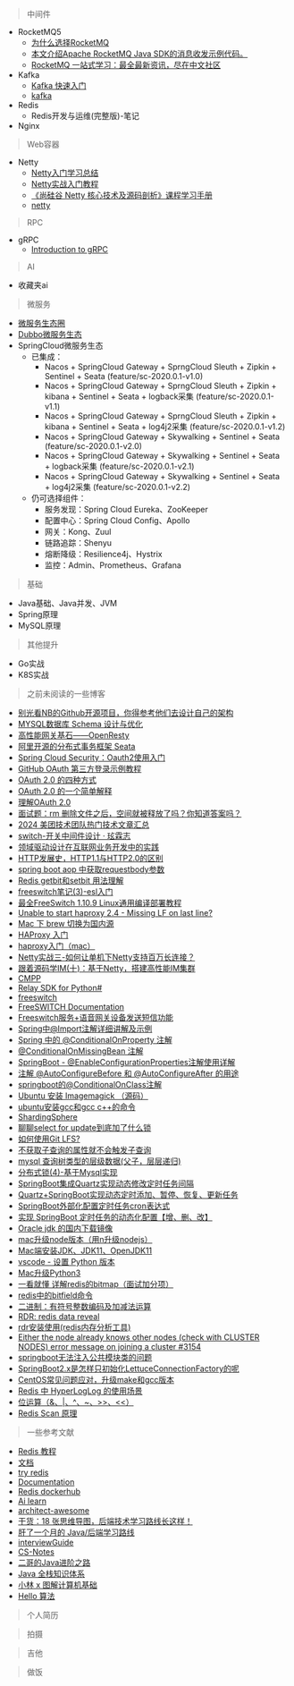 > 中间件
* RocketMQ5
  * [为什么选择RocketMQ](https://rocketmq.apache.org/zh/docs/)
  * [本文介绍Apache RocketMQ Java SDK的消息收发示例代码。](https://help.aliyun.com/zh/apsaramq-for-rocketmq/cloud-message-queue-rocketmq-5-x-series/developer-reference/sample-code?spm=a2c4g.11186623.help-menu-29530.d_5_1_1_0_2.6e5b2045jac9Qp)
  * [RocketMQ 一站式学习：最全最新资讯，尽在中文社区](https://rocketmq.io/)
* Kafka
  * [Kafka 快速入门](https://dunwu.github.io/bigdata-tutorial/kafka/Kafka%E5%BF%AB%E9%80%9F%E5%85%A5%E9%97%A8.html)
  * [kafka](https://kafka.apache.org/)
* Redis
  * Redis开发与运维(完整版)-笔记
* Nginx

> Web容器
* Netty
  * [Netty入门学习总结](https://segmentfault.com/a/1190000037747171)
  * [Netty实战入门教程](https://segmentfault.com/a/1190000046069356)
  * [《尚硅谷 Netty 核心技术及源码剖析》课程学习手册](https://dongzl.github.io/netty-handbook/#/)
  * [netty](https://netty.io/)

> RPC
* gRPC
  * [Introduction to gRPC](https://grpc.io/docs/what-is-grpc/introduction/)

> AI
* 收藏夹ai

> 微服务
* [微服务生态圈](![](https://raw.githubusercontent.com/Garden12138/picbed-cloud/main/minikube/%E5%BE%AE%E6%9C%8D%E5%8A%A1%E6%9E%B6%E6%9E%84%E7%94%9F%E6%80%81%E5%9B%BE-v1.0.jpg))
* [Dubbo微服务生态](https://cn.dubbo.apache.org/zh-cn/overview/core-features/ecosystem/)
* SpringCloud微服务生态
  * 已集成：
    * Nacos + SpringCloud Gateway + SprngCloud Sleuth + Zipkin + Sentinel + Seata (feature/sc-2020.0.1-v1.0)
    * Nacos + SpringCloud Gateway + SprngCloud Sleuth + Zipkin + kibana + Sentinel + Seata + logback采集 (feature/sc-2020.0.1-v1.1)
    * Nacos + SpringCloud Gateway + SprngCloud Sleuth + Zipkin + kibana + Sentinel + Seata + log4j2采集 (feature/sc-2020.0.1-v1.2)
    * Nacos + SpringCloud Gateway + Skywalking + Sentinel + Seata (feature/sc-2020.0.1-v2.0)
    * Nacos + SpringCloud Gateway + Skywalking + Sentinel + Seata + logback采集 (feature/sc-2020.0.1-v2.1)
    * Nacos + SpringCloud Gateway + Skywalking + Sentinel + Seata + log4j2采集 (feature/sc-2020.0.1-v2.2)
  * 仍可选择组件：
    * 服务发现：Spring Cloud Eureka、ZooKeeper
    * 配置中心：Spring Cloud Config、Apollo
    * 网关：Kong、Zuul
    * 链路追踪：Shenyu
    * 熔断降级：Resilience4j、Hystrix
    * 监控：Admin、Prometheus、Grafana

> 基础
* Java基础、Java并发、JVM
* Spring原理
* MySQL原理

> 其他提升
* Go实战
* K8S实战

> 之前未阅读的一些博客

* [别光看NB的Github开源项目，你得参考他们去设计自己的架构](https://juejin.cn/post/7171345086440013855)
* [MYSQL数据库 Schema 设计与优化](https://juejin.cn/post/7171399575125622814)
* [高性能网关基石——OpenResty](https://juejin.cn/post/7182046516549763130)
* [阿里开源的分布式事务框架 Seata](http://www.dreamwu.com/post-1741.html)
* [Spring Cloud Security：Oauth2使用入门](https://juejin.cn/post/6844903987137740813)
* [GitHub OAuth 第三方登录示例教程](https://www.ruanyifeng.com/blog/2019/04/github-oauth.html)
* [OAuth 2.0 的四种方式](https://www.ruanyifeng.com/blog/2019/04/oauth-grant-types.html)
* [OAuth 2.0 的一个简单解释](https://www.ruanyifeng.com/blog/2019/04/oauth_design.html)
* [理解OAuth 2.0](https://www.ruanyifeng.com/blog/2014/05/oauth_2_0.html)
* [面试题：rm 删除文件之后，空间就被释放了吗？你知道答案吗？](https://juejin.cn/post/6903044406291464200)
* [2024 美团技术团队热门技术文章汇总](https://juejin.cn/post/7452935566839922723)
* [switch-开关中间件设计 · 玹霖志](https://xujin.org/blog/mw/switch1/)
* [领域驱动设计在互联网业务开发中的实践](https://tech.meituan.com/2017/12/22/ddd-in-practice.html)
* [HTTP发展史，HTTP1.1与HTTP2.0的区别](https://juejin.cn/post/7079936383925616653)
* [spring boot aop 中获取requestbody参数](https://www.jianshu.com/p/183ef7afc472)
* [Redis getbit和setbit 用法理解](https://blog.csdn.net/sinat_38740436/article/details/88599751)
* [freeswitch笔记(3)-esl入门](https://cloud.tencent.com/developer/article/1585511)
* [最全FreeSwitch 1.10.9 Linux通用编译部署教程](https://blog.csdn.net/qq_36369267/article/details/131564019)
* [Unable to start haproxy 2.4 - Missing LF on last line?](https://stackoverflow.com/questions/68350378/unable-to-start-haproxy-2-4-missing-lf-on-last-line)
* [Mac 下 brew 切换为国内源](https://cloud.tencent.com/developer/article/1614039)
* [HAProxy 入门](https://jaminzhang.github.io/lb/HAProxy-Get-Started/#top1)
* [haproxy入门（mac）](https://blog.csdn.net/anningzhu/article/details/77725354)
* [Netty实战三-如何让单机下Netty支持百万长连接？](https://juejin.cn/post/6998870500973740069)
* [跟着源码学IM(十)：基于Netty，搭建高性能IM集群](https://cloud.tencent.com/developer/article/1936406)
* [CMPP](https://developer.aliyun.com/article/875086)
* [Relay SDK for Python#](https://docs.signalwire.com/reference/relay-sdk-python/v2/#relay-sdk-for-python)
* [freeswitch](https://github.com/signalwire/freeswitch?tab=readme-ov-file)
* [FreeSWITCH Documentation](https://developer.signalwire.com/freeswitch/)
* [Freeswitch服务+语音网关设备发送短信功能](https://blog.csdn.net/giscong/article/details/124155466)
* [Spring中@Import注解详细讲解及示例](https://blog.csdn.net/zouliping123456/article/details/114096248)
* [Spring 中的 @ConditionalOnProperty 注解](https://springdoc.cn/spring-conditionalonproperty/)
* [@ConditionalOnMissingBean 注解](https://www.hxstrive.com/subject/spring_boot/480.htm)
* [SpringBoot - @EnableConfigurationProperties注解使用详解](https://blog.csdn.net/goodjava2007/article/details/122876462)
* [注解 @AutoConfigureBefore 和 @AutoConfigureAfter 的用途](https://www.cnblogs.com/lvjingying/p/14289589.html)
* [springboot的@ConditionalOnClass注解](https://www.cnblogs.com/teach/p/16519087.html)
* [Ubuntu 安装 Imagemagick （源码）](https://blog.csdn.net/qq_20722255/article/details/130605003)
* [ubuntu安装gcc和gcc c++的命令](https://blog.csdn.net/qq_39034148/article/details/132657823)
* [ShardingSphere](https://shardingsphere.apache.org/document/5.0.0/cn/overview/)
* [聊聊select for update到底加了什么锁](https://ost.51cto.com/posts/20956)
* [如何使用Git LFS?](https://help.aliyun.com/zh/yunxiao/user-guide/how-to-use-git-lfs)
* [不获取子查询的属性就不会触发子查询](https://www.cnblogs.com/lzghyh/p/14926663.html)
* [mysql 查询树类型的层级数据(父子，层层递归)](https://blog.csdn.net/k0307x1990y/article/details/122669184)
* [分布式锁(4)-基于Mysql实现](https://segmentfault.com/a/1190000023045815)
* [SpringBoot集成Quartz实现动态修改定时任务间隔](https://juejin.cn/post/6844904003675881486)
* [Quartz+SpringBoot实现动态定时添加、暂停、恢复、更新任务](https://blog.csdn.net/qq_43657722/article/details/126828399)
* [SpringBoot外部化配置定时任务cron表达式 ](https://www.cnblogs.com/loveletters/p/scheduled-config.html)
* [实现 SpringBoot 定时任务的动态化配置【增、删、改】](https://blog.csdn.net/qq_40553917/article/details/121879588)
* [Oracle jdk 的国内下载镜像](https://developer.aliyun.com/article/858921)
* [mac升级node版本（用n升级nodejs）](https://blog.csdn.net/weixin_43676252/article/details/128578911)
* [Mac端安装JDK、JDK11、OpenJDK11](https://blog.csdn.net/weixin_42464282/article/details/130991525)
* [vscode - 设置 Python 版本](https://blog.csdn.net/Marryvivien/article/details/113487151)
* [Mac升级Python3](https://www.cnblogs.com/wood-life/p/12095298.html)
* [一看就懂 详解redis的bitmap（面试加分项）](https://blog.csdn.net/qq_35190492/article/details/123467702)
* [redis中的bitfield命令](https://blog.csdn.net/zhangyingchengqi/article/details/105724666)
* [二进制：有符号整数编码及加减法运算](https://www.lumin.tech/articles/bitwise-operations/)
* [RDR: redis data reveal](https://github.com/xueqiu/rdr/blob/master/README.md)
* [rdr安装使用(redis内存分析工具)](https://www.cnblogs.com/nanxiang/p/16773477.html)
* [Either the node already knows other nodes (check with CLUSTER NODES) error message on joining a cluster #3154](https://github.com/redis/redis/issues/3154)
* [springboot无法注入公共模块类的问题](https://juejin.cn/post/6844903764529250317)
* [SpringBoot2.x是怎样只初始化LettuceConnectionFactory的呢](https://somersames.xyz/2020/01/05/SpringBoot2-x%E6%98%AF%E6%80%8E%E6%A0%B7%E5%8F%AA%E5%88%9D%E5%A7%8B%E5%8C%96LettuceConnectionFactory%E7%9A%84%E5%91%A2/)
* [CentOS常见问题应对，升级make和gcc版本](https://blog.csdn.net/sinat_32873711/article/details/126882390)
* [Redis 中 HyperLogLog 的使用场景](https://www.cnblogs.com/54chensongxia/p/13803465.html)
* [位运算（&、|、^、~、>>、<<）](https://www.runoob.com/w3cnote/bit-operation.html)
* [Redis Scan 原理](https://xie.infoq.cn/article/c9f2e33be3dded138a58d72dc)

> 一些参考文献

* [Redis 教程](https://redis.net.cn/tutorial/3501.html)
* [文档](http://www.redis.cn/documentation.html)
* [try redis](https://try.redis.io/)
* [Documentation](https://redis.io/docs/)
* [Redis dockerhub](https://hub.docker.com/_/redis)
* [Ai learn](https://github.com/ben1234560/AiLearning-Theory-Applying)
* [architect-awesome](https://github.com/xingshaocheng/architect-awesome)
* [干货：18 张思维导图，后端技术学习路线长这样！](https://mp.weixin.qq.com/s/THgAauBgpjcFbOEkHXT8OQ)
* [肝了一个月的 Java/后端学习路线](https://mp.weixin.qq.com/s/QrRVMp6z7HjZA4trsga_cg)
* [interviewGuide](https://github.com/NotFound9/interviewGuide)
* [CS-Notes](https://github.com/CyC2018/CS-Notes)
* [二哥的Java进阶之路](https://tobebetterjavaer.com/)
* [Java 全栈知识体系](https://pdai.tech/)
* [小林 x 图解计算机基础](https://xiaolincoding.com/)
* [Hello 算法](https://www.hello-algo.com/)

> 个人简历

> 拍摄

> 吉他

> 做饭